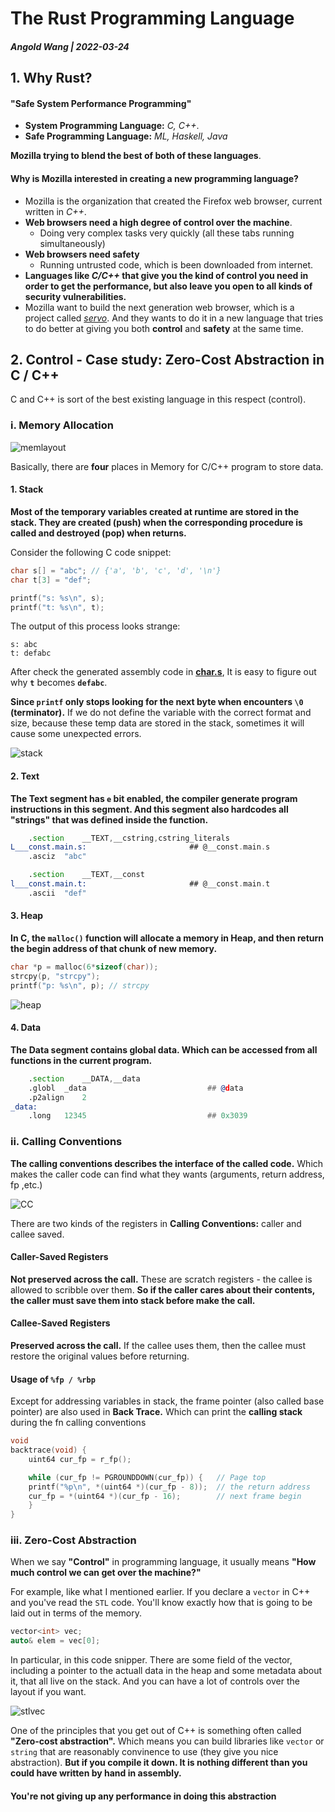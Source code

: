 # The Rust Programming Language

##### Angold Wang | 2022-03-24

## 1. Why Rust? 

#### "Safe System Performance Programming"

* **System Programming Language:** _C, C++_.
* **Safe Programming Language:** _ML, Haskell, Java_

**Mozilla trying to blend the best of both of these languages**.

#### Why is Mozilla interested in creating a new programming language?
* Mozilla is the organization that created the Firefox web browser, current written in _C++_.
* **Web browsers need a high degree of control over the machine**.
    * Doing very complex tasks very quickly (all these tabs running simultaneously)
* **Web browsers need safety**
    * Running untrusted code, which is been downloaded from internet.
* **Languages like _C/C++_ that give you the kind of control you need in order to get the performance, but also leave you open to all kinds of security vulnerabilities.**
* Mozilla want to build the next generation web browser, which is a project called _[servo](https://github.com/servo/servo)_. And they wants to do it in a new language that tries to do better at giving you both **control** and **safety** at the same time.


## 2. Control - Case study: Zero-Cost Abstraction in C / C++

C and C++ is sort of the best existing language in this respect (control).

### i. Memory Allocation

![memlayout](Sources/memlayout.png)

Basically, there are **four** places in Memory for C/C++ program to store data.


#### 1. Stack

**Most of the temporary variables created at runtime are stored in the stack. They are created (push) when the corresponding procedure is called and destroyed (pop) when returns.**

Consider the following C code snippet:
```c
char s[] = "abc"; // {'a', 'b', 'c', 'd', '\n'}
char t[3] = "def";

printf("s: %s\n", s);
printf("t: %s\n", t);
```
The output of this process looks strange:
```
s: abc
t: defabc
```

After check the generated assembly code in **[char.s](./src/char.s)**, It is easy to figure out why **`t`** becomes **`defabc`**.

**Since `printf` only stops looking for the next byte when encounters `\0` (terminator).** If we do not define the variable with the correct format and size, because these temp data are stored in the stack, sometimes it will cause some unexpected errors.

![stack](Sources/stack.png)

#### 2. Text

**The Text segment has `e` bit enabled, the compiler generate program instructions in this segment. And this segment also hardcodes all "strings" that was defined inside the function.**

```asm
	.section	__TEXT,__cstring,cstring_literals
L___const.main.s:                       ## @__const.main.s
	.asciz	"abc"

	.section	__TEXT,__const
l___const.main.t:                       ## @__const.main.t
	.ascii	"def"
```


#### 3. Heap

**In C, the `malloc()` function will allocate a memory in Heap, and then return the begin address of that chunk of new memory.**

```c
char *p = malloc(6*sizeof(char));
strcpy(p, "strcpy");
printf("p: %s\n", p); // strcpy
```

![heap](Sources/heap.png)


#### 4. Data

**The Data segment contains global data. Which can be accessed from all functions in the current program.**
```asm
	.section	__DATA,__data
	.globl	_data                           ## @data
	.p2align	2
_data:
	.long	12345                           ## 0x3039

```


### ii. Calling Conventions

**The calling conventions describes the interface of the called code.** Which makes the caller code can find what they wants (arguments, return address, fp ,etc.)

![CC](Sources/CC.png)

There are two kinds of the registers in **Calling Conventions:** caller and callee saved.

#### Caller-Saved Registers
**Not preserved across the call.** These are scratch registers - the callee is allowed to scribble over them. **So if the caller cares about their contents, the caller must save them into stack before make the call.**

#### Callee-Saved Registers
**Preserved across the call.** If the callee uses them, then the callee must restore the original values before returning.

#### Usage of `%fp / %rbp`

Except for addressing variables in stack, the frame pointer (also called base pointer) are also used in **Back Trace.** Which can print the **calling stack** during the fn calling conventions
```c
void
backtrace(void) {
    uint64 cur_fp = r_fp();

    while (cur_fp != PGROUNDDOWN(cur_fp)) {   // Page top
	printf("%p\n", *(uint64 *)(cur_fp - 8));  // the return address
	cur_fp = *(uint64 *)(cur_fp - 16);        // next frame begin
    }
}

```

### iii. Zero-Cost Abstraction

When we say **"Control"** in programming language, it usually means **"How much control we can get over the machine?"**

For example, like what I mentioned earlier. If you declare a `vector` in C++ and you've read the `STL` code. You'll know exactly how that is going to be laid out in terms of the memory.

```c
vector<int> vec;
auto& elem = vec[0];
```
In particular, in this code snipper. There are some field of the vector, including a pointer to the actuall data in the heap and some metadata about it, that all live on the stack. And you can have a lot of controls over the layout if you want.

![stlvec](Sources/stlvec.png)

One of the principles that you get out of C++ is something often called **"Zero-cost abstraction".** Which means you can build libraries like `vector` or `string` that are reasonably convinence to use (they give you nice abstraction). **But if you compile it down. It is nothing different than you could have written by hand in assembly.** 

#### You're not giving up any performance in doing this abstraction
